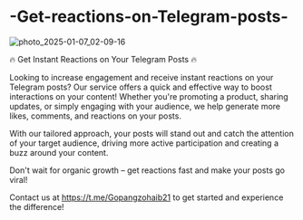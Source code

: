 # -Get-reactions-on-Telegram-posts-

![photo_2025-01-07_02-09-16](https://github.com/user-attachments/assets/c53d24ce-8b4b-42d5-8b06-579eee9b3978)


🔥 Get Instant Reactions on Your Telegram Posts 🔥

Looking to increase engagement and receive instant reactions on your Telegram posts? Our service offers a quick and effective way to boost interactions on your content! Whether you're promoting a product, sharing updates, or simply engaging with your audience, we help generate more likes, comments, and reactions on your posts.

With our tailored approach, your posts will stand out and catch the attention of your target audience, driving more active participation and creating a buzz around your content.

Don't wait for organic growth – get reactions fast and make your posts go viral!

Contact us at https://t.me/Gopangzohaib21 to get started and experience the difference!
